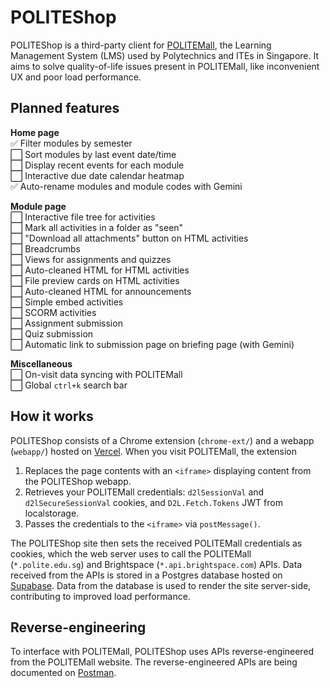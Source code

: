 # POLITEShop

POLITEShop is a third-party client for [POLITEMall](https://politemall.polite.edu.sg/), the Learning Management System (LMS) used by Polytechnics and ITEs in Singapore. It aims to solve quality-of-life issues present in POLITEMall, like inconvenient UX and poor load performance.

## Planned features

**Home page**<br>
✅ Filter modules by semester<br>
⬜ Sort modules by last event date/time<br>
⬜ Display recent events for each module<br>
⬜ Interactive due date calendar heatmap<br>
✅ Auto-rename modules and module codes with Gemini<br>

**Module page**<br>
⬜ Interactive file tree for activities<br>
⬜ Mark all activities in a folder as "seen"<br>
⬜ "Download all attachments" button on HTML activities<br>
⬜ Breadcrumbs<br>
⬜ Views for assignments and quizzes<br>
⬜ Auto-cleaned HTML for HTML activities<br>
⬜ File preview cards on HTML activities<br>
⬜ Auto-cleaned HTML for announcements<br>
⬜ Simple embed activities<br>
⬜ SCORM activities<br>
⬜ Assignment submission<br>
⬜ Quiz submission<br>
⬜ Automatic link to submission page on briefing page (with Gemini)<br>

**Miscellaneous**<br>
⬜ On-visit data syncing with POLITEMall<br>
⬜ Global `ctrl+k` search bar<br>

## How it works

POLITEShop consists of a Chrome extension (`chrome-ext/`) and a webapp (`webapp/`) hosted on [Vercel](https://vercel.com/home). When you visit POLITEMall, the extension

1. Replaces the page contents with an `<iframe>` displaying content from the POLITEShop webapp.
2. Retrieves your POLITEMall credentials: `d2lSessionVal` and `d2lSecureSessionVal` cookies, and `D2L.Fetch.Tokens` JWT from localstorage.
3. Passes the credentials to the `<iframe>` via `postMessage()`.

The POLITEShop site then sets the received POLITEMall credentials as cookies, which the web server uses to call the POLITEMall (`*.polite.edu.sg`) and Brightspace (`*.api.brightspace.com`) APIs. Data received from the APIs is stored in a Postgres database hosted on [Supabase](https://supabase.com/). Data from the database is used to render the site server-side, contributing to improved load performance.

## Reverse-engineering

To interface with POLITEMall, POLITEShop uses APIs reverse-engineered from the POLITEMall website. The reverse-engineered APIs are being documented on [Postman](https://www.postman.com/haziqs-team/politemall/overview).





